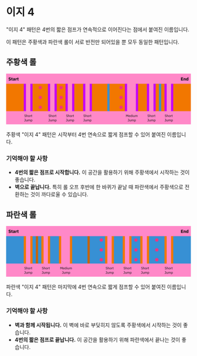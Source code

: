 # 이지 4

"이지 4" 패턴은 4번의 짧은 점프가 연속적으로 이어진다는 점에서 붙여진 이름입니다.

이 패턴은 주황색과 파란색 롤이 서로 반전만 되어있을 뿐 모두 동일한 패턴입니다.

## 주황색 롤

![Easy 4 Orange](../images/rolls/easy-4-orange-annotated.jpg)

주황색 "이지 4" 패턴은 시작부터 4번 연속으로 짧게 점프할 수 있어 붙여진 이름입니다.

### 기억해야 할 사항

* **4번의 짧은 점프로 시작합니다.** 이 공간을 활용하기 위해 주황색에서 시작하는 것이 좋습니다.
* **벽으로 끝납니다.** 특히 롤 오프 후반에 한 바퀴가 끝날 때 파란색에서 주황색으로 전환하는 것이 까다로울 수 있습니다.

## 파란색 롤

![Easy 4 Blue](../images/rolls/easy-4-blue-annotated.jpg)

파란색 "이지 4" 패턴은 마지막에 4번 연속으로 짧게 점프할 수 있어 붙여진 이름입니다.

### 기억해야 할 사항

* **벽과 함께 시작됩니다.** 이 벽에 바로 부딪히지 않도록 주황색에서 시작하는 것이 좋습니다.
* **4번의 짧은 점프로 끝납니다.** 이 공간을 활용하기 위해 파란색에서 끝나는 것이 좋습니다.
